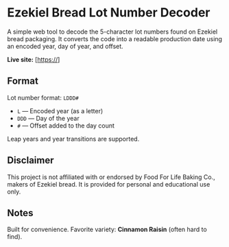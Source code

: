 # Ezekiel Bread Lot Number Decoder

A simple web tool to decode the 5-character lot numbers found on Ezekiel bread packaging. It converts the code into a readable production date using an encoded year, day of year, and offset.

**Live site:** [[https://](https://arassp.github.io/EziDate/)]

## Format

Lot number format: `LDDD#`  
- `L` — Encoded year (as a letter)  
- `DDD` — Day of the year  
- `#` — Offset added to the day count

Leap years and year transitions are supported.

## Disclaimer

This project is not affiliated with or endorsed by Food For Life Baking Co., makers of Ezekiel bread. It is provided for personal and educational use only.

## Notes

Built for convenience. Favorite variety: **Cinnamon Raisin** (often hard to find).
